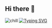 ## Hi there 👋
![chill](https://github.com/user-attachments/assets/7cbda939-5efd-4c61-90d6-9ef751ffa726)
[![Typing SVG](https://readme-typing-svg.demolab.com/?lines=Hello+There;General+Kenobi)](https://git.io/typing-svg)
